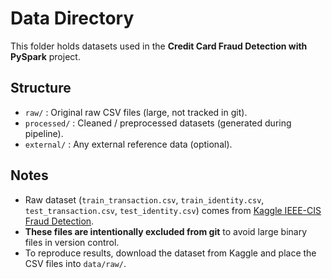 # Data Directory

This folder holds datasets used in the **Credit Card Fraud Detection with PySpark** project.

## Structure
- `raw/` : Original raw CSV files (large, not tracked in git).
- `processed/` : Cleaned / preprocessed datasets (generated during pipeline).
- `external/` : Any external reference data (optional).

## Notes
- Raw dataset (`train_transaction.csv`, `train_identity.csv`, `test_transaction.csv`, `test_identity.csv`) comes from [Kaggle IEEE-CIS Fraud Detection](https://www.kaggle.com/c/ieee-fraud-detection).
- **These files are intentionally excluded from git** to avoid large binary files in version control.
- To reproduce results, download the dataset from Kaggle and place the CSV files into `data/raw/`.

